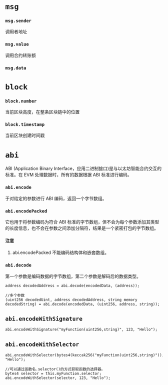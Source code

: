 # `msg`
### `msg.sender`
调用者地址
### `msg.value`
调用合约转账额

### `msg.data`
# `block`
### `block.number`
当前区块高度，在整条区块链中的位置
### `block.timestamp`
当前区块创建时间戳

# `abi`
ABI (Application Binary Interface，应用二进制接口)是与以太坊智能合约交互的标准。在 EVM 处理数据时，所有的数据根据 ABI 标准进行编码。

### `abi.encode`
于对给定的参数进行 ABI 编码，返回一个字节数组。

### `abi.encodePacked`
它也用于将参数编码为符合 ABI 标准的字节数组，但不会为每个参数添加其类型的长度信息，也不会在参数之间添加分隔符，结果是一个紧密打包的字节数组。

#### 注意
1. abi.encodePacked 不能编码结构体和嵌套数组。

### `abi.decode`
第一个参数是编码数据的字节数组，第二个参数是解码后的数据类型。
```sol
address decodedAddress = abi.decode(encodedData, (address));

//多个参数
(uint256 decodedUint, address decodedAddress, string memory decodedString) = abi.decode(encodedData, (uint256, address, string));
```

## `abi.encodeWithSignature`

```sol
abi.encodeWithSignature("myFunction(uint256,string)", 123, "Hello");
```

## `abi.encodeWithSelector`

```sol
abi.encodeWithSelector(bytes4(keccak256("myFunction(uint256,string)")),123, "Hello");

//可以通过函数名.selector()的方式获取函数的选择器。
bytes4 selector = this.myFunction.selector;
abi.encodeWithSelector(selector, 123, "Hello");
```